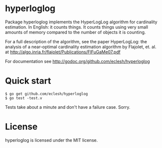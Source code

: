 hyperloglog
===========

Package hyperloglog implements the HyperLogLog algorithm for
cardinality estimation. In English: it counts things. It counts things
using very small amounts of memory compared to the number of objects
it is counting.

For a full description of the algorithm, see the paper HyperLogLog:
the analysis of a near-optimal cardinality estimation algorithm by
Flajolet, et. al. at http://algo.inria.fr/flajolet/Publications/FlFuGaMe07.pdf

For documentation see http://godoc.org/github.com/eclesh/hyperloglog

Quick start
===========

	$ go get github.com/eclesh/hyperloglog
	$ go test -test.v

Tests take about a minute and don't have a failure case. Sorry.

License
=======

hyperloglog is licensed under the MIT license.
